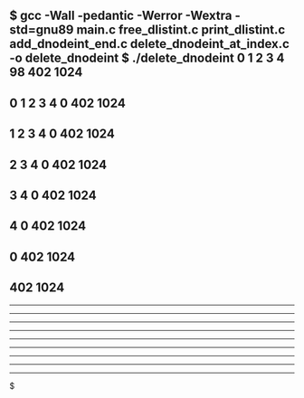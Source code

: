 $ gcc -Wall -pedantic -Werror -Wextra -std=gnu89 main.c free_dlistint.c print_dlistint.c add_dnodeint_end.c delete_dnodeint_at_index.c -o delete_dnodeint
$ ./delete_dnodeint 
0
1
2
3
4
98
402
1024
-----------------
0
1
2
3
4
0
402
1024
-----------------
1
2
3
4
0
402
1024
-----------------
2
3
4
0
402
1024
-----------------
3
4
0
402
1024
-----------------
4
0
402
1024
-----------------
0
402
1024
-----------------
402
1024
-----------------
-----------------
-----------------
-----------------
-----------------
-----------------
-----------------
-----------------
-----------------
-----------------
$
